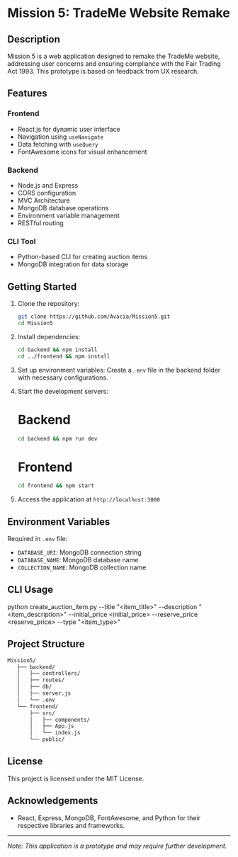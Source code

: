 # Mission 5: TradeMe Website Remake

## Description
Mission 5 is a web application designed to remake the TradeMe website, addressing user concerns and ensuring compliance with the Fair Trading Act 1993. This prototype is based on feedback from UX research.

## Features

### Frontend
- React.js for dynamic user interface
- Navigation using `useNavigate`
- Data fetching with `useQuery`
- FontAwesome icons for visual enhancement

### Backend
- Node.js and Express
- CORS configuration
- MVC Architecture
- MongoDB database operations
- Environment variable management
- RESTful routing

### CLI Tool
- Python-based CLI for creating auction items
- MongoDB integration for data storage

## Getting Started

1. Clone the repository:
   ```bash
   git clone https://github.com/Avacia/Mission5.git
   cd Mission5
   ```
   

2. Install dependencies:
   ```bash
   cd backend && npm install
   cd ../frontend && npm install
   ```

3. Set up environment variables:
   Create a `.env` file in the backend folder with necessary configurations.

4. Start the development servers:
   
   # Backend
   ```bash
   cd backend && npm run dev
   ```
   
   # Frontend
   ```bash
   cd frontend && npm start
   ```

6. Access the application at `http://localhost:3000`

## Environment Variables
Required in `.env` file:
- `DATABASE_URI`: MongoDB connection string
- `DATABASE_NAME`: MongoDB database name
- `COLLECTION_NAME`: MongoDB collection name

## CLI Usage

python create_auction_item.py --title "<item_title>" --description "<item_description>" --initial_price <initial_price> --reserve_price <reserve_price> --type "<item_type>"


## Project Structure
```bash
Mission5/
   ├── backend/
   │   ├── controllers/
   │   ├── routes/
   │   ├── db/
   │   ├── server.js
   │   └── .env
   └── frontend/
       ├── src/
       │   ├── components/
       │   ├── App.js
       │   └── index.js
       └── public/
```

## License
This project is licensed under the MIT License.

## Acknowledgements
- React, Express, MongoDB, FontAwesome, and Python for their respective libraries and frameworks.

---

*Note: This application is a prototype and may require further development.*
